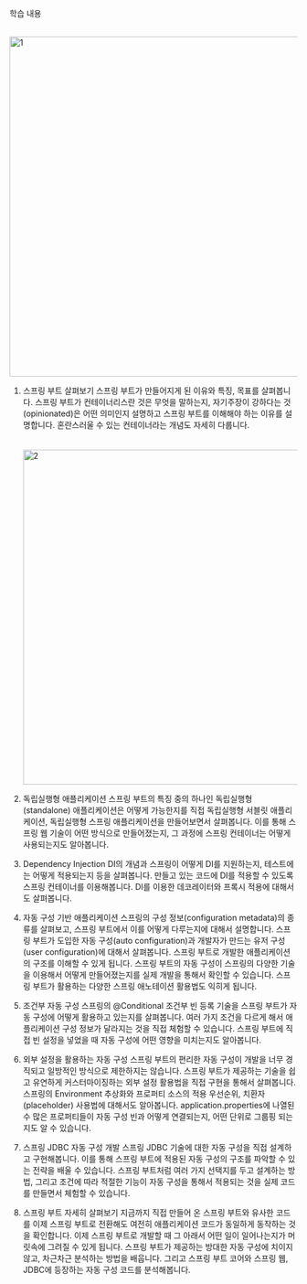 학습 내용<br><br>

<img width="595" alt="1" src="https://github.com/wkdckd41/springboot-ac/assets/94946079/99e4aeb8-682f-42dd-ad76-9b46528d4ab3"><br>
1. 스프링 부트 살펴보기
스프링 부트가 만들어지게 된 이유와 특징, 목표를 살펴봅니다. 
스프링 부트가 컨테이너리스란 것은 무엇을 말하는지, 자기주장이 강하다는 것(opinionated)은 어떤 의미인지 설명하고 스프링 부트를 이해해야 하는 이유를 설명합니다. 
혼란스러울 수 있는 컨테이너라는 개념도 자세히 다룹니다.<br><br><br>
<img width="586" alt="2" src="https://github.com/wkdckd41/springboot-ac/assets/94946079/4f351522-befe-404b-a5d7-2b3aa53e6c12"><br>
2. 독립실행형 애플리케이션
스프링 부트의 특징 중의 하나인 독립실행형(standalone) 애플리케이션은 어떻게 가능한지를 직접 독립실행형 서블릿 애플리케이션, 
독립실행형 스프링 애플리케이션을 만들어보면서 살펴봅니다. 이를 통해 스프링 웹 기술이 어떤 방식으로 만들어졌는지, 
그 과정에 스프링 컨테이너는 어떻게 사용되는지도 알아봅니다.

3. Dependency Injection
DI의 개념과 스프링이 어떻게 DI를 지원하는지, 테스트에는 어떻게 적용되는지 등을 살펴봅니다.
만들고 있는 코드에 DI를 적용할 수 있도록 스프링 컨테이너를 이용해봅니다.
DI를 이용한 데코레이터와 프록시 적용에 대해서도 살펴봅니다.

4. 자동 구성 기반 애플리케이션
스프링의 구성 정보(configuration metadata)의 종류를 살펴보고, 스프링 부트에서 이를 어떻게 다루는지에 대해서 설명합니다.
스프링 부트가 도입한 자동 구성(auto configuration)과 개발자가 만드는 유저 구성(user configuration)에 대해서 살펴봅니다.
스프링 부트로 개발한 애플리케이션의 구조를 이해할 수 있게 됩니다.
스프링 부트의 자동 구성이 스프링의 다양한 기술을 이용해서 어떻게 만들어졌는지를 실제 개발을 통해서 확인할 수 있습니다.
스프링 부트가 활용하는 다양한 스프링 애노테이션 활용법도 익히게 됩니다.

5. 조건부 자동 구성
스프링의 @Conditional 조건부 빈 등록 기술을 스프링 부트가 자동 구성에 어떻게 활용하고 있는지를 살펴봅니다.
여러 가지 조건을 다르게 해서 애플리케이션 구성 정보가 달라지는 것을 직접 체험할 수 있습니다.
스프링 부트에 직접 빈 설정을 넣었을 때 자동 구성에 어떤 영향을 미치는지도 알아봅니다.

6. 외부 설정을 활용하는 자동 구성
스프링 부트의 편리한 자동 구성이 개발을 너무 경직되고 일방적인 방식으로 제한하지는 않습니다.
스프링 부트가 제공하는 기술을 쉽고 유연하게 커스터마이징하는 외부 설정 활용법을 직접 구현을 통해서 살펴봅니다.
스프링의 Environment 추상화와 프로퍼티 소스의 적용 우선순위, 치환자(placeholder) 사용법에 대해서도 알아봅니다.
application.properties에 나열된 수 많은 프로퍼티들이 자동 구성 빈과 어떻게 연결되는지, 어떤 단위로 그룹핑 되는지도 알 수 있습니다.

7. 스프링 JDBC 자동 구성 개발
스프링 JDBC 기술에 대한 자동 구성을 직접 설계하고 구현해봅니다.
이를 통해 스프링 부트에 적용된 자동 구성의 구조를 파악할 수 있는 전략을 배울 수 있습니다.
스프링 부트처럼 여러 가지 선택지를 두고 설계하는 방법,
그리고 조건에 따라 적절한 기능이 자동 구성을 통해서 적용되는 것을 실제 코드를 만들면서 체험할 수 있습니다.

8. 스프링 부트 자세히 살펴보기
지금까지 직접 만들어 온 스프링 부트와 유사한 코드를 이제 스프링 부트로 전환해도 여전히 애플리케이션 코드가 동일하게 동작하는 것을 확인합니다.
이제 스프링 부트로 개발할 때 그 아래서 어떤 일이 일어나는지가 머릿속에 그려질 수 있게 됩니다.
스프링 부트가 제공하는 방대한 자동 구성에 치이지 않고, 차근차근 분석하는 방법을 배웁니다.
그리고 스프링 부트 코어와 스프링 웹, JDBC에 등장하는 자동 구성 코드를 분석해봅니다.
